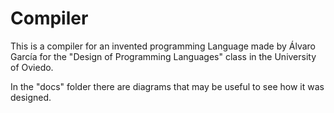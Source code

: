 Compiler
========

This is a compiler for an invented programming Language made by Álvaro García for the "Design of Programming Languages" class in the University of Oviedo.

In the "docs" folder there are diagrams that may be useful to see how it was designed.
